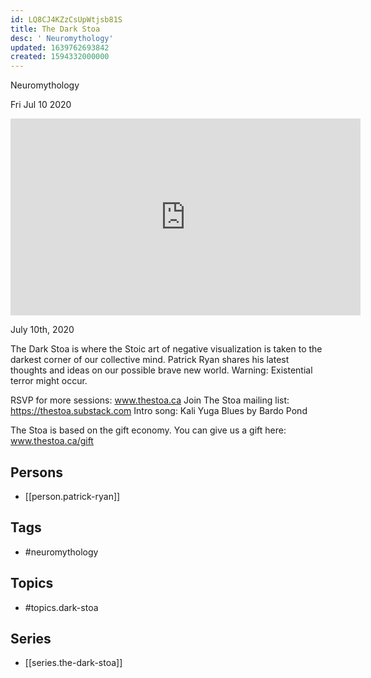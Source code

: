 ```yaml
---
id: LQ8CJ4KZzCsUpWtjsb81S
title: The Dark Stoa
desc: ' Neuromythology'
updated: 1639762693842
created: 1594332000000
---
```



 Neuromythology

Fri Jul 10 2020

<iframe width="560" height="315" src="https://www.youtube.com/embed/PNWseolei_A" title="The Dark Stoa: Neuromythology w/ Patrick Ryan" frameborder="0" allow="accelerometer; autoplay; clipboard-write; encrypted-media; gyroscope; picture-in-picture" allowfullscreen ></iframe>

July 10th, 2020

The Dark Stoa is where the Stoic art of negative visualization is taken to the darkest corner of our collective mind. Patrick Ryan shares his latest thoughts and ideas on our possible brave new world. Warning: Existential terror might occur.

RSVP for more sessions: www.thestoa.ca
Join The Stoa mailing list: https://thestoa.substack.com
Intro song: Kali Yuga Blues by Bardo Pond

The Stoa is based on the gift economy. You can give us a gift here: www.thestoa.ca/gift

## Persons

- [[person.patrick-ryan]]

## Tags

- #neuromythology

## Topics

- #topics.dark-stoa

## Series

- [[series.the-dark-stoa]]

